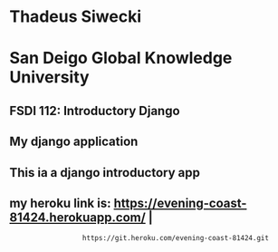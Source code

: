 # Thadeus Siwecki
# San Deigo Global Knowledge University
## FSDI 112: Introductory Django
## My django application
## This ia a django introductory app 


## my heroku link is: https://evening-coast-81424.herokuapp.com/ |
                      https://git.heroku.com/evening-coast-81424.git